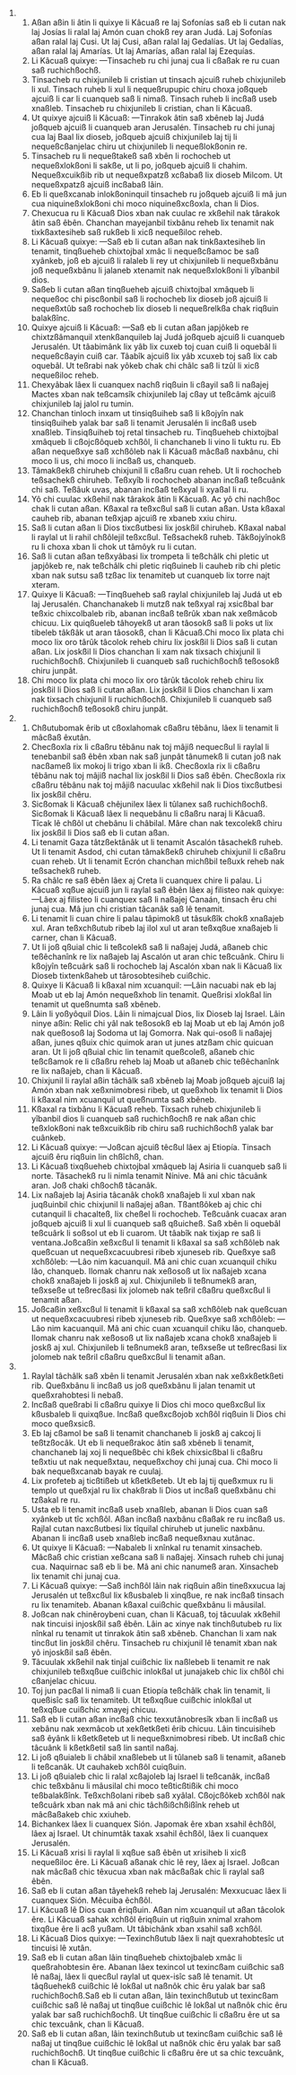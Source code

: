 <ol>
  <li>
    <ol>
      <li>Aßan aßin li âtin li quixye li Kâcuaß re laj Sofonías saß eb li cutan nak laj Josías li ralal laj Amón cuan chokß rey aran Judá. Laj Sofonías aßan ralal laj Cusi. Ut laj Cusi, aßan ralal laj Gedalías. Ut laj Gedalías, aßan ralal laj Amarías. Ut laj Amarías, aßan ralal laj Ezequías.</li>
      <li>Li Kâcuaß quixye: —Tinsacheb ru chi junaj cua li cßaßak re ru cuan saß ruchichßochß.</li>
      <li>Tinsacheb ru chixjunileb li cristian ut tinsach ajcuiß ruheb chixjunileb li xul. Tinsach ruheb li xul li nequeßrupupic chiru choxa joßqueb ajcuiß li car li cuanqueb saß li nimaß. Tinsach ruheb li incßaß useb xnaßleb. Tinsacheb ru chixjunileb li cristian, chan li Kâcuaß.</li>
      <li>Ut quixye ajcuiß li Kâcuaß: —Tinrakok âtin saß xbêneb laj Judá joßqueb ajcuiß li cuanqueb aran Jerusalén. Tinsacheb ru chi junaj cua laj Baal lix dioseb, joßqueb ajcuiß chixjunileb laj tij li nequeßcßanjelac chiru ut chixjunileb li nequeßlokßonin re.</li>
      <li>Tinsacheb ru li nequeßtakeß saß xbên li rochocheb ut nequeßxlokßoni li sakße, ut li po, joßqueb ajcuiß li chahim. Nequeßxcuikßib rib ut nequeßxpatzß xcßabaß lix dioseb Milcom. Ut nequeßxpatzß ajcuiß incßabaß lâin.</li>
      <li>Eb li queßxcanab inlokßoninquil tinsacheb ru joßqueb ajcuiß li mâ jun cua niquineßxlokßoni chi moco niquineßxcßoxla, chan li Dios.</li>
      <li>Chexucua ru li Kâcuaß Dios xban nak cuulac re xkßehil nak târakok âtin saß êbên. Chanchan mayejanbil tixbânu reheb lix tenamit nak tixkßaxtesiheb saß rukßeb li xicß nequeßiloc reheb.</li>
      <li>Li Kâcuaß quixye: —Saß eb li cutan aßan nak tinkßaxtesiheb lin tenamit, tinqßueheb chixtojbal xmâc li nequeßcßamoc be saß xyânkeb, joß eb ajcuiß li ralaleb li rey ut chixjunileb li nequeßxbânu joß nequeßxbânu li jalaneb xtenamit nak nequeßxlokßoni li yîbanbil dios.</li>
      <li>Saßeb li cutan aßan tinqßueheb ajcuiß chixtojbal xmâqueb li nequeßoc chi piscßonbil saß li rochocheb lix dioseb joß ajcuiß li nequeßxtûb saß rochocheb lix dioseb li nequeßrelkßa chak riqßuin balakßînc.</li>
      <li>Quixye ajcuiß li Kâcuaß: —Saß eb li cutan aßan japjôkeb re chixtzßâmanquil xtenkßanquileb laj Judá joßqueb ajcuiß li cuanqueb Jerusalén. Ut tâabimânk lix yâb lix cuxeb toj cuan cuiß li oquebâl li nequeßcßayin cuiß car. Tâabîk ajcuiß lix yâb xcuxeb toj saß lix cab oquebâl. Ut teßrabi nak yôkeb chak chi châlc saß li tzûl li xicß nequeßiloc reheb.</li>
      <li>Chexyâbak lâex li cuanquex nachß riqßuin li cßayil saß li naßajej Mactes xban nak teßcamsîk chixjunileb laj cßay ut teßcâmk ajcuiß chixjunileb laj jalol ru tumin.</li>
      <li>Chanchan tinloch inxam ut tinsiqßuiheb saß li kßojyîn nak tinsiqßuiheb yalak bar saß li tenamit Jerusalén li incßaß useb xnaßleb. Tinsiqßuiheb toj retal tinsacheb ru. Tinqßueheb chixtojbal xmâqueb li cßojcßôqueb xchßôl, li chanchaneb li vino li tuktu ru. Eb aßan nequeßxye saß xchßôleb nak li Kâcuaß mâcßaß naxbânu, chi moco li us, chi moco li incßaß us, chanqueb.</li>
      <li>Tâmakßekß chiruheb chixjunil li cßaßru cuan reheb. Ut li rochocheb teßsachekß chiruheb. Teßxyîb li rochocheb abanan incßaß teßcuânk chi saß. Teßâuk uvas, abanan incßaß teßxyal li xyaßal li ru.</li>
      <li>Yô chi cuulac xkßehil nak târakok âtin li Kâcuaß. Ac yô chi nachßoc chak li cutan aßan. Kßaxal ra teßxcßul saß li cutan aßan. Usta kßaxal cauheb rib, abanan teßxjap ajcuiß re xbaneb xxiu chiru.</li>
      <li>Saß li cutan aßan li Dios tixcßutbesi lix joskßil chiruheb. Kßaxal nabal li raylal ut li rahil chßôlejil teßxcßul. Teßsachekß ruheb. Tâkßojyînokß ru li choxa xban li chok ut tâmôyk ru li cutan.</li>
      <li>Saß li cutan aßan teßxyâbasi lix trompeta li teßchâlk chi pletic ut japjôkeb re, nak teßchâlk chi pletic riqßuineb li cauheb rib chi pletic xban nak sutsu saß tzßac lix tenamiteb ut cuanqueb lix torre najt xteram.</li>
      <li>Quixye li Kâcuaß: —Tinqßueheb saß raylal chixjunileb laj Judá ut eb laj Jerusalén. Chanchanakeb li mutzß nak teßxyal raj xsicßbal bar teßxic chixcolbaleb rib, abanan incßaß teßrûk xban nak xeßmâcob chicuu. Lix quiqßueleb tâhoyekß ut aran tâosokß saß li poks ut lix tibeleb tâkßâk ut aran tâosokß, chan li Kâcuaß.Chi moco lix plata chi moco lix oro târûk tâcolok reheb chiru lix joskßil li Dios saß li cutan aßan. Lix joskßil li Dios chanchan li xam nak tixsach chixjunil li ruchichßochß. Chixjunileb li cuanqueb saß ruchichßochß teßosokß chiru junpât.</li>
      <li>Chi moco lix plata chi moco lix oro târûk tâcolok reheb chiru lix joskßil li Dios saß li cutan aßan. Lix joskßil li Dios chanchan li xam nak tixsach chixjunil li ruchichßochß. Chixjunileb li cuanqueb saß ruchichßochß teßosokß chiru junpât.</li>
    </ol>
  </li>
  <li>
    <ol>
      <li>Chßutubomak êrib ut cßoxlahomak cßaßru têbânu, lâex li tenamit li mâcßaß êxutân.</li>
      <li>Checßoxla rix li cßaßru têbânu nak toj mâjiß nequecßul li raylal li tenebanbil saß êbên xban nak saß junpât tânumekß li cutan joß nak nacßameß lix mokoj li trigo xban li ikß. Checßoxla rix li cßaßru têbânu nak toj mâjiß nachal lix joskßil li Dios saß êbên. Checßoxla rix cßaßru têbânu nak toj mâjiß nacuulac xkßehil nak li Dios tixcßutbesi lix joskßil chêru.</li>
      <li>Sicßomak li Kâcuaß chêjunilex lâex li tûlanex saß ruchichßochß. Sicßomak li Kâcuaß lâex li nequebânu li cßaßru naraj li Kâcuaß. Tîcak lê chßôl ut chebânu li châbilal. Mâre chan nak texcolekß chiru lix joskßil li Dios saß eb li cutan aßan.</li>
      <li>Li tenamit Gaza tâtzßektânâk ut li tenamit Ascalón tâsachekß ruheb. Ut li tenamit Asdod, chi cutan tâmakßekß chiruheb chixjunil li cßaßru cuan reheb. Ut li tenamit Ecrón chanchan michßbil teßuxk reheb nak teßsachekß ruheb.</li>
      <li>Ra châlc re saß êbên lâex aj Creta li cuanquex chire li palau. Li Kâcuaß xqßue ajcuiß jun li raylal saß êbên lâex aj filisteo nak quixye: —Lâex aj filisteo li cuanquex saß li naßajej Canaán, tinsach êru chi junaj cua. Mâ jun chi cristian tâcanâk saß lê tenamit.</li>
      <li>Li tenamit li cuan chire li palau tâpimokß ut tâsukßîk chokß xnaßajeb xul. Aran teßxchßutub ribeb laj ilol xul ut aran teßxqßue xnaßajeb li carner, chan li Kâcuaß.</li>
      <li>Ut li joß qßuial chic li teßcolekß saß li naßajej Judá, aßaneb chic teßêchanînk re lix naßajeb laj Ascalón ut aran chic teßcuânk. Chiru li kßojyîn teßcuârk saß li rochocheb laj Ascalón xban nak li Kâcuaß lix Dioseb tixtenkßaheb ut târosobtesiheb cuißchic.</li>
      <li>Quixye li Kâcuaß li kßaxal nim xcuanquil: —Lâin nacuabi nak eb laj Moab ut eb laj Amón nequeßxhob lin tenamit. Queßrisi xlokßal lin tenamit ut queßnumta saß xbêneb.</li>
      <li>Lâin li yoßyôquil Dios. Lâin li nimajcual Dios, lix Dioseb laj Israel. Lâin ninye aßin: Relic chi yâl nak teßosokß eb laj Moab ut eb laj Amón joß nak queßosoß laj Sodoma ut laj Gomorra. Nak qui-osoß li naßajej aßan, junes qßuix chic quimok aran ut junes atzßam chic quicuan aran. Ut li joß qßuial chic lin tenamit queßcoleß, aßaneb chic teßcßamok re li cßaßru reheb laj Moab ut aßaneb chic teßêchanînk re lix naßajeb, chan li Kâcuaß.</li>
      <li>Chixjunil li raylal aßin tâchâlk saß xbêneb laj Moab joßqueb ajcuiß laj Amón xban nak xeßxnimobresi ribeb, ut queßxhob lix tenamit li Dios li kßaxal nim xcuanquil ut queßnumta saß xbêneb.</li>
      <li>Kßaxal ra tixbânu li Kâcuaß reheb. Tixsach ruheb chixjunileb li yîbanbil dios li cuanqueb saß ruchichßochß re nak aßan chic teßxlokßoni nak teßxcuikßib rib chiru saß ruchichßochß yalak bar cuânkeb.</li>
      <li>Li Kâcuaß quixye: —Joßcan ajcuiß têcßul lâex aj Etiopía. Tinsach ajcuiß êru riqßuin lin chßîchß, chan.</li>
      <li>Li Kâcuaß tixqßueheb chixtojbal xmâqueb laj Asiria li cuanqueb saß li norte. Tâsachekß ru li nimla tenamit Nínive. Mâ ani chic tâcuânk aran. Joß chaki chßochß tâcanâk.</li>
      <li>Lix naßajeb laj Asiria tâcanâk chokß xnaßajeb li xul xban nak juqßuinbil chic chixjunil li naßajej aßan. Tßantßôkeb aj chic chi cutanquil li chacalteß, lix cheßel li rochocheb. Teßcuânk cuacax aran joßqueb ajcuiß li xul li cuanqueb saß qßuicheß. Saß xbên li oquebâl teßcuârk li soßsol ut eb li cuarom. Ut tâabîk nak tixjap re saß li ventana.Joßcaßin xeßxcßul li tenamit li kßaxal sa saß xchßôleb nak queßcuan ut nequeßxcacuubresi ribeb xjuneseb rib. Queßxye saß xchßôleb: —Lâo nim kacuanquil. Mâ ani chic cuan xcuanquil chiku lâo, chanqueb. Ilomak chanru nak xeßosoß ut lix naßajeb xcana chokß xnaßajeb li joskß aj xul. Chixjunileb li teßnumekß aran, teßxseße ut teßrecßasi lix jolomeb nak teßril cßaßru queßxcßul li tenamit aßan.</li>
      <li>Joßcaßin xeßxcßul li tenamit li kßaxal sa saß xchßôleb nak queßcuan ut nequeßxcacuubresi ribeb xjuneseb rib. Queßxye saß xchßôleb: —Lâo nim kacuanquil. Mâ ani chic cuan xcuanquil chiku lâo, chanqueb. Ilomak chanru nak xeßosoß ut lix naßajeb xcana chokß xnaßajeb li joskß aj xul. Chixjunileb li teßnumekß aran, teßxseße ut teßrecßasi lix jolomeb nak teßril cßaßru queßxcßul li tenamit aßan.</li>
    </ol>
  </li>
  <li>
    <ol>
      <li>Raylal tâchâlk saß xbên li tenamit Jerusalén xban nak xeßxkßetkßeti rib. Queßxbânu li incßaß us joß queßxbânu li jalan tenamit ut queßxrahobtesi li nebaß.</li>
      <li>Incßaß queßrabi li cßaßru quixye li Dios chi moco queßxcßul lix kßusbaleb li quixqßue. Incßaß queßxcßojob xchßôl riqßuin li Dios chi moco queßxsicß.</li>
      <li>Eb laj cßamol be saß li tenamit chanchaneb li joskß aj cakcoj li teßtzßocâk. Ut eb li nequeßrakoc âtin saß xbêneb li tenamit, chanchaneb laj xoj li nequeßbêc chi kßek chixsicßbal li cßaßru teßxtiu ut nak nequeßxtau, nequeßxchoy chi junaj cua. Chi moco li bak nequeßxcanab bayak re cuulaj.</li>
      <li>Lix profeteb aj ticßtißeb ut kßetkßeteb. Ut eb laj tij queßxmux ru li templo ut queßxjal ru lix chakßrab li Dios ut incßaß queßxbânu chi tzßakal re ru.</li>
      <li>Usta eb li tenamit incßaß useb xnaßleb, abanan li Dios cuan saß xyânkeb ut tîc xchßôl. Aßan incßaß naxbânu cßaßak re ru incßaß us. Rajlal cutan naxcßutbesi lix tîquilal chiruheb ut junelic naxbânu. Abanan li incßaß useb xnaßleb incßaß nequeßxnau xutânac.</li>
      <li>Ut quixye li Kâcuaß: —Nabaleb li xnînkal ru tenamit xinsacheb. Mâcßaß chic cristian xeßcana saß li naßajej. Xinsach ruheb chi junaj cua. Naquirnac saß eb li be. Mâ ani chic nanumeß aran. Xinsacheb lix tenamit chi junaj cua.</li>
      <li>Li Kâcuaß quixye: —Saß inchßôl lâin nak riqßuin aßin tineßxxucua laj Jerusalén ut teßxcßul lix kßusbaleb li xinqßue, re nak incßaß tinsach ru lix tenamiteb. Abanan kßaxal cuißchic queßxbânu li mâusilal.</li>
      <li>Joßcan nak chinêroybeni cuan, chan li Kâcuaß, toj tâcuulak xkßehil nak tincuisi injoskßil saß êbên. Lâin ac xinye nak tinchßutubeb ru lix nînkal ru tenamit ut tinrakok âtin saß xbêneb. Chanchan li xam nak tincßut lin joskßil chêru. Tinsacheb ru chixjunil lê tenamit xban nak yô injoskßil saß êbên.</li>
      <li>Tâcuulak xkßehil nak tinjal cuißchic lix naßlebeb li tenamit re nak chixjunileb teßxqßue cuißchic inlokßal ut junajakeb chic lix chßôl chi cßanjelac chicuu.</li>
      <li>Toj jun pacßal li nimaß li cuan Etiopía teßchâlk chak lin tenamit, li queßisîc saß lix tenamiteb. Ut teßxqßue cuißchic inlokßal ut teßxqßue cuißchic xmayej chicuu.</li>
      <li>Saß eb li cutan aßan incßaß chic texxutânobresîk xban li incßaß us xebânu nak xexmâcob ut xekßetkßeti êrib chicuu. Lâin tincuisiheb saß êyânk li kßetkßeteb ut li nequeßxnimobresi ribeb. Ut incßaß chic tâcuânk li kßetkßetil saß lin santil naßaj.</li>
      <li>Li joß qßuialeb li châbil xnaßlebeb ut li tûlaneb saß li tenamit, aßaneb li teßcanâk. Ut cauhakeb xchßôl cuiqßuin.</li>
      <li>Li joß qßuialeb chic li ralal xcßajoleb laj Israel li teßcanâk, incßaß chic teßxbânu li mâusilal chi moco teßticßtißik chi moco teßbalakßînk. Teßxchßolani ribeb saß xyâlal. Cßojcßôkeb xchßôl nak teßcuârk xban nak mâ ani chic tâchßißchßißînk reheb ut mâcßaßakeb chic xxiuheb.</li>
      <li>Bichankex lâex li cuanquex Sión. Japomak êre xban xsahil êchßôl, lâex aj Israel. Ut chinumtâk taxak xsahil êchßôl, lâex li cuanquex Jerusalén.</li>
      <li>Li Kâcuaß xrisi li raylal li xqßue saß êbên ut xrisiheb li xicß nequeßiloc êre. Li Kâcuaß aßanak chic lê rey, lâex aj Israel. Joßcan nak mâcßaß chic têxucua xban nak mâcßaßak chic li raylal saß êbên.</li>
      <li>Saß eb li cutan aßan tâyehekß reheb laj Jerusalén: Mexxucuac lâex li cuanquex Sión. Mêcuiba êchßôl.</li>
      <li>Li Kâcuaß lê Dios cuan êriqßuin. Aßan nim xcuanquil ut aßan tâcolok êre. Li Kâcuaß sahak xchßôl êriqßuin ut riqßuin xnimal xrahom tixqßue êre li acß yußam. Ut tâbichânk xban xsahil saß xchßôl.</li>
      <li>Li Kâcuaß Dios quixye: —Texinchßutub lâex li najt quexrahobtesîc ut tincuisi lê xutân.</li>
      <li>Saß eb li cutan aßan lâin tinqßueheb chixtojbaleb xmâc li queßrahobtesin êre. Abanan lâex texincol ut texincßam cuißchic saß lê naßaj, lâex li quecßul raylal ut quex-isîc saß lê tenamit. Ut tâqßuehekß cuißchic lê lokßal ut naßnôk chic êru yalak bar saß ruchichßochß.Saß eb li cutan aßan, lâin texinchßutub ut texincßam cuißchic saß lê naßaj ut tinqßue cuißchic lê lokßal ut naßnôk chic êru yalak bar saß ruchichßochß. Ut tinqßue cuißchic li cßaßru êre ut sa chic texcuânk, chan li Kâcuaß.</li>
      <li>Saß eb li cutan aßan, lâin texinchßutub ut texincßam cuißchic saß lê naßaj ut tinqßue cuißchic lê lokßal ut naßnôk chic êru yalak bar saß ruchichßochß. Ut tinqßue cuißchic li cßaßru êre ut sa chic texcuânk, chan li Kâcuaß.</li>
    </ol>
  </li>
</ol>